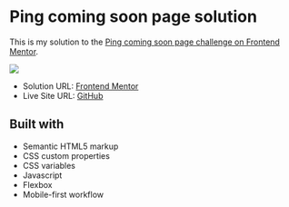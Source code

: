 <h1>Ping coming soon page solution</h1>

This is my solution to the [Ping coming soon page challenge on Frontend Mentor](https://www.frontendmentor.io/challenges/ping-single-column-coming-soon-page-5cadd051fec04111f7b848da).


<img src="design/desktop-preview.jpg">


- Solution URL: [Frontend Mentor](https://www.frontendmentor.io/solutions/intro-component-with-sign-up-form-using-flexbox-Uqx_uNP8X-)
- Live Site URL: [GitHub](https://kalebemax.github.io/intro-component-with-sign-up-form/)


<h2>Built with</h2>

- Semantic HTML5 markup
- CSS custom properties
- CSS variables
- Javascript
- Flexbox
- Mobile-first workflow